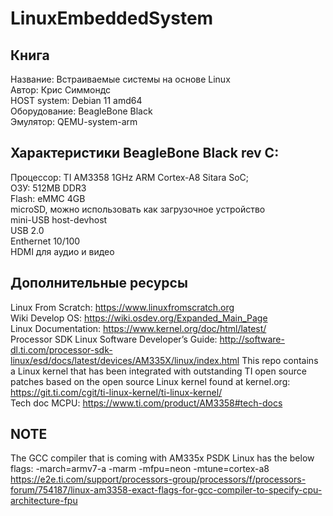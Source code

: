 # LinuxEmbeddedSystem

## Книга
   Название: Встраиваемые системы на основе Linux  
   Автор: Крис Симмондс  
   HOST system: Debian 11 amd64  
   Оборудование: BeagleBone Black  
   Эмулятор: QEMU-system-arm  

## Характеристики BeagleBone Black rev C:
   Процессор: TI AM3358 1GHz ARM Cortex-A8 Sitara SoC;  
   ОЗУ: 512MB DDR3  
   Flash: eMMC 4GB  
   microSD, можно использовать как загрузочное устройство  
   mini-USB host-devhost  
   USB 2.0  
   Enthernet 10/100  
   HDMI для аудио и видео

## Дополнительные ресурсы
   Linux From Scratch: https://www.linuxfromscratch.org  
   Wiki Develop OS: https://wiki.osdev.org/Expanded_Main_Page  
   Linux Documentation: https://www.kernel.org/doc/html/latest/   
   Processor SDK Linux Software Developer’s Guide: http://software-dl.ti.com/processor-sdk-linux/esd/docs/latest/devices/AM335X/linux/index.html 
   This repo contains a Linux kernel that has been integrated with outstanding TI open source patches based on the open source Linux kernel found at kernel.org: https://git.ti.com/cgit/ti-linux-kernel/ti-linux-kernel/  
   Tech doc MCPU: https://www.ti.com/product/AM3358#tech-docs

## NOTE
   The GCC compiler that is coming with AM335x PSDK Linux has the below flags: -march=armv7-a -marm -mfpu=neon -mtune=cortex-a8
   https://e2e.ti.com/support/processors-group/processors/f/processors-forum/754187/linux-am3358-exact-flags-for-gcc-compiler-to-specify-cpu-architecture-fpu
